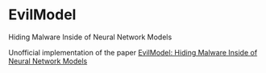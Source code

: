 # EvilModel

Hiding Malware Inside of Neural Network Models

Unofficial implementation of the paper
[EvilModel: Hiding Malware Inside of Neural Network Models](https://arxiv.org/abs/2107.08590)

